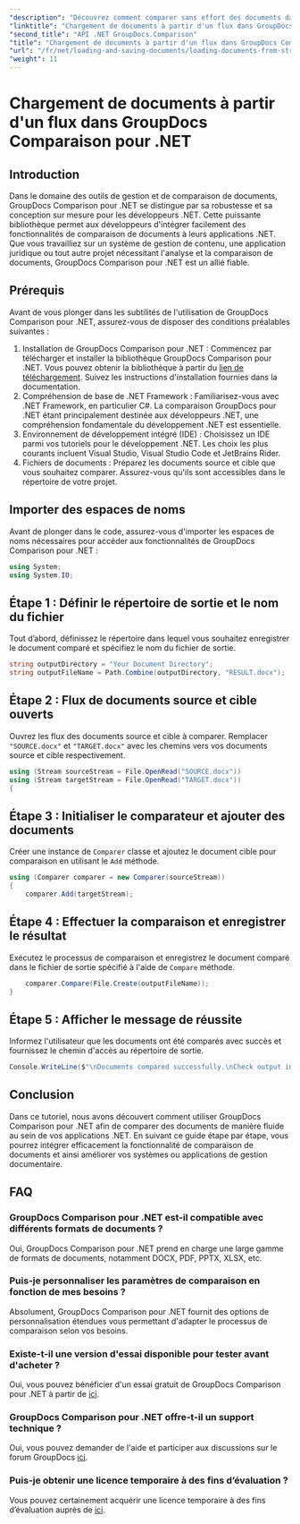 ```yaml
---
"description": "Découvrez comment comparer sans effort des documents dans des applications .NET à l’aide de GroupDocs Comparison, une puissante bibliothèque .NET."
"linktitle": "Chargement de documents à partir d'un flux dans GroupDocs Comparaison pour .NET"
"second_title": "API .NET GroupDocs.Comparison"
"title": "Chargement de documents à partir d'un flux dans GroupDocs Comparaison pour .NET"
"url": "/fr/net/loading-and-saving-documents/loading-documents-from-stream/"
"weight": 11
---
```


# Chargement de documents à partir d'un flux dans GroupDocs Comparaison pour .NET

## Introduction
Dans le domaine des outils de gestion et de comparaison de documents, GroupDocs Comparison pour .NET se distingue par sa robustesse et sa conception sur mesure pour les développeurs .NET. Cette puissante bibliothèque permet aux développeurs d'intégrer facilement des fonctionnalités de comparaison de documents à leurs applications .NET. Que vous travailliez sur un système de gestion de contenu, une application juridique ou tout autre projet nécessitant l'analyse et la comparaison de documents, GroupDocs Comparison pour .NET est un allié fiable.
## Prérequis
Avant de vous plonger dans les subtilités de l'utilisation de GroupDocs Comparison pour .NET, assurez-vous de disposer des conditions préalables suivantes :
1. Installation de GroupDocs Comparison pour .NET : Commencez par télécharger et installer la bibliothèque GroupDocs Comparison pour .NET. Vous pouvez obtenir la bibliothèque à partir du [lien de téléchargement](https://releases.groupdocs.com/comparison/net/). Suivez les instructions d'installation fournies dans la documentation.
2. Compréhension de base de .NET Framework : Familiarisez-vous avec .NET Framework, en particulier C#. La comparaison GroupDocs pour .NET étant principalement destinée aux développeurs .NET, une compréhension fondamentale du développement .NET est essentielle.
3. Environnement de développement intégré (IDE) : Choisissez un IDE parmi vos tutoriels pour le développement .NET. Les choix les plus courants incluent Visual Studio, Visual Studio Code et JetBrains Rider.
4. Fichiers de documents : Préparez les documents source et cible que vous souhaitez comparer. Assurez-vous qu'ils sont accessibles dans le répertoire de votre projet.

## Importer des espaces de noms
Avant de plonger dans le code, assurez-vous d'importer les espaces de noms nécessaires pour accéder aux fonctionnalités de GroupDocs Comparison pour .NET :
```csharp
using System;
using System.IO;
```
## Étape 1 : Définir le répertoire de sortie et le nom du fichier
Tout d’abord, définissez le répertoire dans lequel vous souhaitez enregistrer le document comparé et spécifiez le nom du fichier de sortie.
```csharp
string outputDirectory = "Your Document Directory";
string outputFileName = Path.Combine(outputDirectory, "RESULT.docx");
```
## Étape 2 : Flux de documents source et cible ouverts
Ouvrez les flux des documents source et cible à comparer. Remplacer `"SOURCE.docx"` et `"TARGET.docx"` avec les chemins vers vos documents source et cible respectivement.
```csharp
using (Stream sourceStream = File.OpenRead("SOURCE.docx"))
using (Stream targetStream = File.OpenRead("TARGET.docx"))
{
```
## Étape 3 : Initialiser le comparateur et ajouter des documents
Créer une instance de `Comparer` classe et ajoutez le document cible pour comparaison en utilisant le `Add` méthode.
```csharp
using (Comparer comparer = new Comparer(sourceStream))
{
    comparer.Add(targetStream);
```
## Étape 4 : Effectuer la comparaison et enregistrer le résultat
Exécutez le processus de comparaison et enregistrez le document comparé dans le fichier de sortie spécifié à l'aide de `Compare` méthode.
```csharp
    comparer.Compare(File.Create(outputFileName));
}
```
## Étape 5 : Afficher le message de réussite
Informez l'utilisateur que les documents ont été comparés avec succès et fournissez le chemin d'accès au répertoire de sortie.
```csharp
Console.WriteLine($"\nDocuments compared successfully.\nCheck output in {outputDirectory}.");
```

## Conclusion
Dans ce tutoriel, nous avons découvert comment utiliser GroupDocs Comparison pour .NET afin de comparer des documents de manière fluide au sein de vos applications .NET. En suivant ce guide étape par étape, vous pourrez intégrer efficacement la fonctionnalité de comparaison de documents et ainsi améliorer vos systèmes ou applications de gestion documentaire.
## FAQ
### GroupDocs Comparison pour .NET est-il compatible avec différents formats de documents ?
Oui, GroupDocs Comparison pour .NET prend en charge une large gamme de formats de documents, notamment DOCX, PDF, PPTX, XLSX, etc.
### Puis-je personnaliser les paramètres de comparaison en fonction de mes besoins ?
Absolument, GroupDocs Comparison pour .NET fournit des options de personnalisation étendues vous permettant d'adapter le processus de comparaison selon vos besoins.
### Existe-t-il une version d'essai disponible pour tester avant d'acheter ?
Oui, vous pouvez bénéficier d'un essai gratuit de GroupDocs Comparison pour .NET à partir de [ici](https://releases.groupdocs.com/).
### GroupDocs Comparison pour .NET offre-t-il un support technique ?
Oui, vous pouvez demander de l'aide et participer aux discussions sur le forum GroupDocs [ici](https://forum.groupdocs.com/c/comparison/12).
### Puis-je obtenir une licence temporaire à des fins d’évaluation ?
Vous pouvez certainement acquérir une licence temporaire à des fins d’évaluation auprès de [ici](https://purchase.groupdocs.com/temporary-license/).